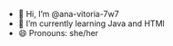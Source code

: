 - 👋 Hi, I’m @ana-vitoria-7w7
- 🌱 I’m currently learning Java and HTMl
- 😄 Pronouns: she/her

<!---
ana-vitoria-7w7/ana-vitoria-7w7 is a ✨ special ✨ repository because its `README.md` (this file) appears on your GitHub profile.
You can click the Preview link to take a look at your changes.
--->
